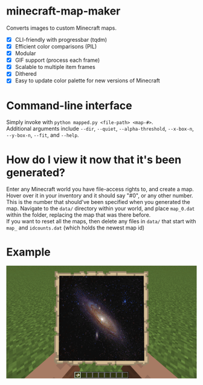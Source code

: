 # minecraft-map-maker
Converts images to custom Minecraft maps.

- [x] CLI-friendly with progressbar (tqdm)
- [x] Efficient color comparisons (PIL)
- [x] Modular
- [x] GIF support (process each frame)
- [x] Scalable to multiple item frames
- [x] Dithered
- [x] Easy to update color palette for new versions of Minecraft

# Command-line interface
Simply invoke with `python mapped.py <file-path> <map-#>`.
<br>
Additional arguments include `--dir`, `--quiet`, `--alpha-threshold`, `--x-box-n`, `--y-box-n`, `--fit`, and `--help`.

# How do I view it now that it's been generated?
Enter any Minecraft world you have file-access rights to, and create a map.
Hover over it in your inventory and it should say "#0", or any other number. This is the number that should've been specified when you generated the map. Navigate to the `data/` directory within your world, and place `map_0.dat` within the folder, replacing the map that was there before.
<br>
If you want to reset all the maps, then delete any files in `data/` that start with `map_` and `idcounts.dat` (which holds the newest map id)

# Example
![Andromeda viewed in a map](https://github.com/bneils/minecraft-map-maker/blob/main/andromeda_example.png)
